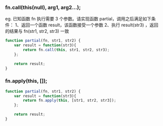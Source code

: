 ### fn.call(this(null), arg1, arg2...); <br>
eg. 已知函数 fn 执行需要 3 个参数。请实现函数 partial，调用之后满足如下条件：
1、返回一个函数 result，该函数接受一个参数
2、执行 result(str3) ，返回的结果与 fn(str1, str2, str3) 一致 <br>
```javascript
function partial(fn, str1, str2) {
    var result = function(str3){
        return fn.call(this, str1, str2, str3);
    };
    
    return result;
}
```
### fn.apply(this, []);
```javascript
function partial(fn, str1, str2) {
    var result = function(str3){
        return fn.apply(this, [str1, str2, str3]);
    };
    
    return result;
}
```
